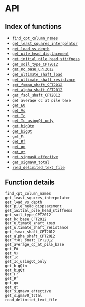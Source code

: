 # API

## Index of functions

- [`find_cpt_column_names`](@ref)
- [`get_least_squares_interpolator`](@ref)
- [`get_load_vs_depth`](@ref)
- [`get_pile_head_displacement`](@ref)
- [`get_initial_pile_head_stiffness`](@ref)
- [`get_soil_type_CPT2012`](@ref)
- [`get_kc_base_CPT2012`](@ref)
- [`get_ultimate_shaft_load`](@ref)
- [`get_ultimate_shaft_resistance`](@ref)
- [`get_fsmax_shaft_CPT2012`](@ref)
- [`get_alpha_shaft_CPT2012`](@ref)
- [`get_fsol_shaft_CPT2012`](@ref)
- [`get_average_qc_at_pile_base`](@ref)
- [`get_E0`](@ref)
- [`get_Vs`](@ref)
- [`get_Ic`](@ref)
- [`get_Ic_usingQt_only`](@ref)
- [`get_bigQtn`](@ref)
- [`get_bigQt`](@ref)
- [`get_Fr`](@ref)
- [`get_Rf`](@ref)
- [`get_qn`](@ref)
- [`get_qt`](@ref)
- [`get_sigmav0_effective`](@ref)
- [`get_sigmav0_total`](@ref)
- [`read_delimited_text_file`](@ref)

## Function details

```@docs
find_cpt_column_names
get_least_squares_interpolator
get_load_vs_depth
get_pile_head_displacement
get_initial_pile_head_stiffness
get_soil_type_CPT2012
get_kc_base_CPT2012
get_ultimate_shaft_load
get_ultimate_shaft_resistance
get_fsmax_shaft_CPT2012
get_alpha_shaft_CPT2012
get_fsol_shaft_CPT2012
get_average_qc_at_pile_base
get_E0
get_Vs
get_Ic
get_Ic_usingQt_only
get_bigQtn
get_bigQt
get_Fr
get_Rf
get_qn
get_qt
get_sigmav0_effective
get_sigmav0_total
read_delimited_text_file
```

